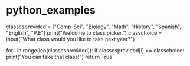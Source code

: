 # python_examples
classesprovided = ["Comp-Sci", "Biology", "Math", "History", "Spanish", "English", "P.E"]
print("Welcome to class picker.")
classchoice = input("What class would you like to take next year?")

for i in range(len(classesprovided)):
		if classesprovided[i] == classchoice:
      print("You can take that class!")
			return True
  
